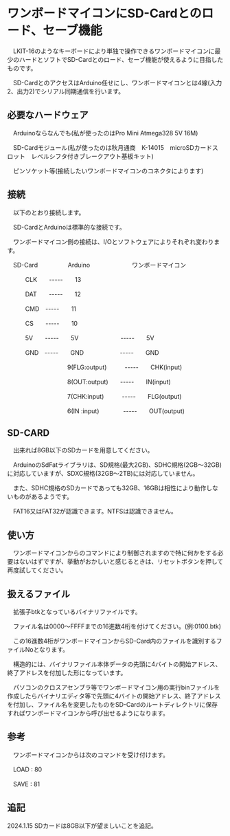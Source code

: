 # ワンボードマイコンにSD-Cardとのロード、セーブ機能

　LKIT-16のようなキーボードにより単独で操作できるワンボードマイコンに最少のハードとソフトでSD-Cardとのロード、セーブ機能が使えるように目指したものです。

　SD-CardとのアクセスはArduino任せにし、ワンボードマイコンとは4線(入力2、出力2)でシリアル同期通信を行います。


## 必要なハードウェア

　Arduinoならなんでも(私が使ったのはPro Mini Atmega328 5V 16M)
 
　SD-Cardモジュール(私が使ったのは秋月通商　K-14015　microSDカードスロット　レベルシフタ付きブレークアウト基板キット)
 
　ピンソケット等(接続したいワンボードマイコンのコネクタによります)
 
## 接続
　以下のとおり接続します。
 
　SD-CardとArduinoは標準的な接続です。
 
　ワンボードマイコン側の接続は、I/Oとソフトウェアによりそれぞれ変わります。
 
　SD-Card　　　　　Arduino　　　　　　　ワンボードマイコン

　　　CLK　　-----　　13
   
　　　DAT　　-----　　12
   
　　　CMD　-----　　11
   
　　　CS　　-----　　10
   
　　　5V　　-----　　5V　　　　　　　-----　　5V
   
　　　GND　-----　　GND　　　　　　-----　　GND
   
　　　　　　　　　　9(FLG:output)　　　-----　　CHK(input)
             
　　　　　　　　　　8(OUT:output)　　-----　　IN(input)
                
　　　　　　　　　　7(CHK:input)　　　-----　　FLG(output)
                
　　　　　　　　　　6(IN :input)　　　　-----　　OUT(output)
                

## SD-CARD
　出来れば8GB以下のSDカードを用意してください。

　ArduinoのSdFatライブラリは、SD規格(最大2GB)、SDHC規格(2GB～32GB)に対応していますが、SDXC規格(32GB～2TB)には対応していません。

　また、SDHC規格のSDカードであっても32GB、16GBは相性により動作しないものがあるようです。

　FAT16又はFAT32が認識できます。NTFSは認識できません。

## 使い方
　ワンボードマイコンからのコマンドにより制御されますので特に何かをする必要はないはずですが、挙動がおかしいと感じるときは、リセットボタンを押して再度試してください。

## 扱えるファイル
　拡張子btkとなっているバイナリファイルです。
 
　ファイル名は0000～FFFFまでの16進数4桁を付けてください。(例:0100.btk)
 
　この16進数4桁がワンボードマイコンからSD-Card内のファイルを識別するファイルNoとなります。
 
　構造的には、バイナリファイル本体データの先頭に4バイトの開始アドレス、終了アドレスを付加した形になっています。
 
　パソコンのクロスアセンブラ等でワンボードマイコン用の実行binファイルを作成したらバイナリエディタ等で先頭に4バイトの開始アドレス、終了アドレスを付加し、ファイル名を変更したものをSD-Cardのルートディレクトリに保存すればワンボードマイコンから呼び出せるようになります。

## 参考
　ワンボードマイコンからは次のコマンドを受け付けます。
 
　LOAD : 80
 
　SAVE : 81

## 追記
2024.1.15 SDカードは8GB以下が望ましいことを追記。